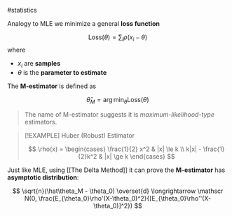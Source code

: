 #statistics 

Analogy to MLE we minimize a general **loss function**

$$
\text{Loss}(\theta) = \sum_i \rho(x_i - \theta) 
$$
where 
- $x_i$ are **samples**
- $\theta$ is the **parameter to estimate**

The **M-estimator** is defined as 

$$
\hat \theta_M = \arg\min_\theta \text{Loss}(\theta)
$$

> The name of M-estimator suggests it is _maximum-likelihood-type_ estimators.

>[!EXAMPLE] Huber (Robust) Estimator
>
> $$ \rho(x) =  \begin{cases} \frac{1}{2} x^2   & |x| \le k \\ k|x| - \frac{1}{2}k^2 & |x| \ge k \end{cases} $$


Just like MLE, using [[The Delta Method]] it can prove the **M-estimator** has **asymptotic distribution**:

$$
\sqrt{n}(\hat\theta_M - \theta_0) \overset{d} \longrightarrow
\mathscr N(0, \frac{E_{\theta_0}\rho'(X-\theta_0)^2}{[E_{\theta_0}\rho''(X-\theta_0)]^2})
$$



